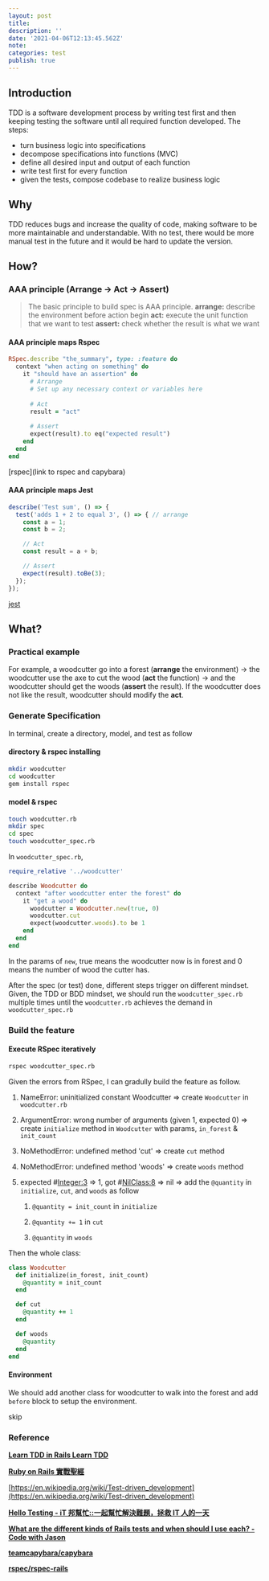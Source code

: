 ```yaml
---
layout: post
title:
description: ''
date: '2021-04-06T12:13:45.562Z'
note:
categories: test
publish: true
---
```


## Introduction

TDD is a software development process by writing test first and then keeping testing the software until all required function developed. The steps:

* turn business logic into specifications
* decompose specifications into functions (MVC)
* define all desired input and output of each function
* write test first for every function
* given the tests, compose codebase to realize business logic

## Why

TDD reduces bugs and increase the quality of code, making software to be more maintainable and understandable. With no test, there would be more manual test in the future and it would be hard to update the version.

## How?

### AAA principle (Arrange -> Act -> Assert)

> The basic principle to build spec is AAA principle.
> **arrange:** describe the environment before action begin
> **act:** execute the unit function that we want to test
> **assert:** check whether the result is what we want

#### AAA principle maps Rspec

```ruby
RSpec.describe "the_summary", type: :feature do
  context "when acting on something" do
    it "should have an assertion" do
      # Arrange
      # Set up any necessary context or variables here
      
      # Act
      result = "act"
      
      # Assert
      expect(result).to eq("expected result")
    end
  end
end
```

[rspec](link to rspec and capybara)

#### AAA principle maps Jest

```javascript
describe('Test sum', () => {
  test('adds 1 + 2 to equal 3', () => { // arrange
    const a = 1;
    const b = 2;

    // Act
    const result = a + b;

    // Assert
    expect(result).toBe(3);
  });
});
```

[jest]({{site.baseurl}}/test/2023/01/01/jest.html)

## What?

### Practical example

For example, a woodcutter go into a forest (**arrange** the environment) -> the woodcutter use the axe to cut the wood (**act** the function) -> and the woodcutter should get the woods (**assert** the result). If the woodcutter does not like the result, woodcutter should modify the **act**.

### Generate Specification

In terminal, create a directory, model, and test as follow

#### directory & rspec installing

```bash
mkdir woodcutter
cd woodcutter
gem install rspec
```

#### model & rspec

```bash
touch woodcutter.rb
mkdir spec
cd spec
touch woodcutter_spec.rb
```

In `woodcutter_spec.rb`,

```ruby
require_relative '../woodcutter'

describe Woodcutter do
  context "after woodcutter enter the forest" do
    it "get a wood" do
      woodcutter = Woodcutter.new(true, 0)
      woodcutter.cut
      expect(woodcutter.woods).to be 1
    end
  end
end
```

In the params of `new`, true means the woodcutter now is in forest and 0 means the number of wood the cutter has.

After the spec (or test) done, different steps trigger on different mindset. Given, the TDD or BDD mindset, we should run the `woodcutter_spec.rb` multiple times until the `woodcutter.rb` achieves the demand in `woodcutter_spec.rb`

### Build the feature

#### Execute RSpec iteratively

```bash
rspec woodcutter_spec.rb
```

Given the errors from RSpec, I can gradully build the feature as follow.

1. NameError: uninitialized constant Woodcutter => create `Woodcutter` in `woodcutter.rb`

2. ArgumentError: wrong number of arguments (given 1, expected 0) => create `initialize` method in `Woodcutter` with params, `in_forest` & `init_count`

3. NoMethodError: undefined method 'cut' => create `cut` method

4. NoMethodError: undefined method 'woods' => create `woods` method

5. expected #<Integer:3> => 1, got #<NilClass:8> => nil => add the `@quantity` in `initialize`, `cut`, and `woods` as follow

   1. `@quantity = init_count` in `initialize`

   2. `@quantity += 1` in `cut`

   3. `@quantity` in `woods`

Then the whole class:

```ruby
class Woodcutter
  def initialize(in_forest, init_count)
    @quantity = init_count
  end

  def cut
    @quantity += 1
  end

  def woods
    @quantity
  end
end
```

#### Environment

We should add another class for woodcutter to walk into the forest and add `before` block to setup the environment.

skip

### Reference

[**Learn TDD in Rails Learn TDD**](https://learntdd.in/rails/)

[**Ruby on Rails 實戰聖經**](https://ihower.tw/rails/testing.html)

[https://en.wikipedia.org/wiki/Test-driven_development](https://en.wikipedia.org/wiki/Test-driven_development)

[**Hello Testing - iT 邦幫忙::一起幫忙解決難題，拯救 IT 人的一天**](https://ithelp.ithome.com.tw/articles/10185338)

[**What are the different kinds of Rails tests and when should I use each? - Code with Jason**](https://www.codewithjason.com/different-kinds-rails-tests-use/)

[**teamcapybara/capybara**](https://github.com/teamcapybara/capybara#using-capybara-with-rspec)

[**rspec/rspec-rails**](https://github.com/rspec/rspec-rails)